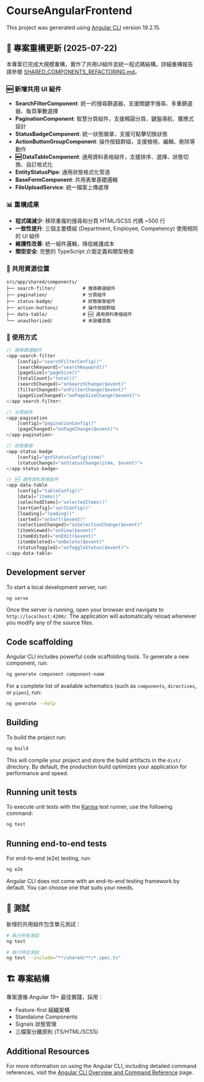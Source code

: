 # CourseAngularFrontend

This project was generated using [Angular CLI](https://github.com/angular/angular-cli) version 19.2.15.

## 🎯 專案重構更新 (2025-07-22)

本專案已完成大規模重構，實作了共用UI組件並統一程式碼結構。詳細重構報告請參閱 [SHARED_COMPONENTS_REFACTORING.md](./docs/SHARED_COMPONENTS_REFACTORING.md)。

### 🆕 新增共用 UI 組件
- **SearchFilterComponent**: 統一的搜尋篩選器，支援關鍵字搜尋、多重篩選器、每頁筆數選擇
- **PaginationComponent**: 智慧分頁組件，支援橢圓分頁、鍵盤導航、響應式設計
- **StatusBadgeComponent**: 統一狀態徽章，支援可點擊切換狀態
- **ActionButtonGroupComponent**: 操作按鈕群組，支援檢視、編輯、刪除等動作
- **🆕 DataTableComponent**: 通用資料表格組件，支援排序、選擇、狀態切換、自訂格式化
- **EntityStatusPipe**: 通用狀態格式化管道
- **BaseFormComponent**: 共用表單基礎邏輯
- **FileUploadService**: 統一檔案上傳處理

### 📊 重構成果
- **程式碼減少**: 移除重複的搜尋和分頁 HTML/SCSS 代碼 ~500 行
- **一致性提升**: 三個主要模組 (Department, Employee, Competency) 使用相同的 UI 組件
- **維護性改善**: 統一組件邏輯，降低維護成本
- **類型安全**: 完整的 TypeScript 介面定義和類型檢查

### 📁 共用資源位置
```
src/app/shared/components/
├── search-filter/          # 搜尋篩選組件
├── pagination/             # 分頁組件  
├── status-badge/           # 狀態徽章組件
├── action-buttons/         # 操作按鈕群組
├── data-table/             # 🆕 通用資料表格組件
└── unauthorized/           # 未授權頁面
```

### 🔄 使用方式
```typescript
// 搜尋篩選組件
<app-search-filter 
    [config]="searchFilterConfig()"
    [searchKeyword]="searchKeyword()"
    [pageSize]="pageSize()"
    [totalCount]="total()"
    (searchChanged)="onSearchChange($event)"
    (filterChanged)="onFilterChange($event)"
    (pageSizeChanged)="onPageSizeChange($event)">
</app-search-filter>

// 分頁組件
<app-pagination 
    [config]="paginationConfig()"
    (pageChanged)="onPageChange($event)">
</app-pagination>

// 狀態徽章
<app-status-badge 
    [config]="getStatusConfig(item)"
    (statusChange)="onStatusChange(item, $event)">
</app-status-badge>

// 🆕 通用資料表格組件
<app-data-table 
    [config]="tableConfig()"
    [data]="items()"
    [selectedItems]="selectedItems()"
    [sortConfig]="sortConfig()"
    [loading]="loading()"
    (sorted)="onSort($event)"
    (selectionChanged)="onSelectionChange($event)"
    (itemViewed)="onView($event)"
    (itemEdited)="onEdit($event)"
    (itemDeleted)="onDelete($event)"
    (statusToggled)="onToggleStatus($event)">
</app-data-table>
```

## Development server

To start a local development server, run:

```bash
ng serve
```

Once the server is running, open your browser and navigate to `http://localhost:4200/`. The application will automatically reload whenever you modify any of the source files.

## Code scaffolding

Angular CLI includes powerful code scaffolding tools. To generate a new component, run:

```bash
ng generate component component-name
```

For a complete list of available schematics (such as `components`, `directives`, or `pipes`), run:

```bash
ng generate --help
```

## Building

To build the project run:

```bash
ng build
```

This will compile your project and store the build artifacts in the `dist/` directory. By default, the production build optimizes your application for performance and speed.

## Running unit tests

To execute unit tests with the [Karma](https://karma-runner.github.io) test runner, use the following command:

```bash
ng test
```

## Running end-to-end tests

For end-to-end (e2e) testing, run:

```bash
ng e2e
```

Angular CLI does not come with an end-to-end testing framework by default. You can choose one that suits your needs.

## 🧪 測試

新增的共用組件包含單元測試：
```bash
# 執行所有測試
ng test

# 執行特定測試
ng test --include="**/shared/**/*.spec.ts"
```

## 🏗️ 專案結構

專案遵循 Angular 19+ 最佳實踐，採用：
- Feature-first 組織架構
- Standalone Components
- Signals 狀態管理
- 三檔案分離原則 (TS/HTML/SCSS)

## Additional Resources

For more information on using the Angular CLI, including detailed command references, visit the [Angular CLI Overview and Command Reference](https://angular.dev/tools/cli) page.
